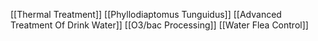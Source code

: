 [[Thermal Treatment]]
[[Phyllodiaptomus Tunguidus]]
[[Advanced Treatment Of Drink Water]]
[[O3/bac Processing]]
[[Water Flea Control]]

